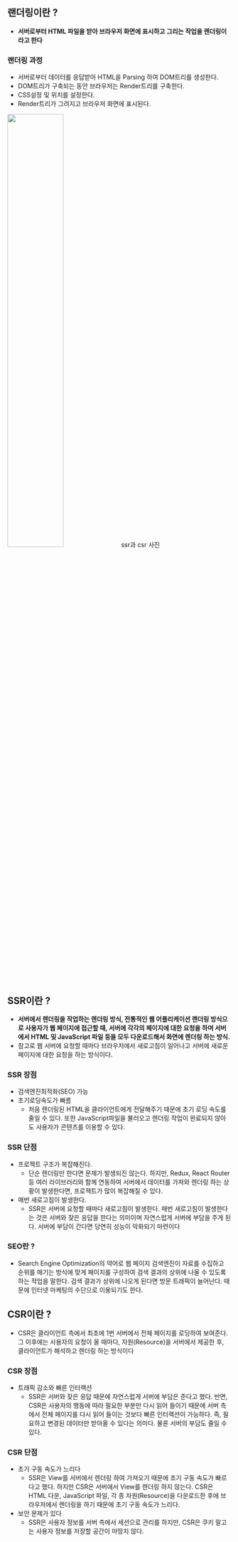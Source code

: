 ## 랜더링이란 ?
+ **서버로부터 HTML 파일을 받아 브라우저 화면에 표시하고 그리는 작업을 렌더링이라고 한다**

### 랜더링 과정
+ 서버로부터 데이터를 응답받아 HTML을 Parsing 하여 DOM트리를 생성한다.
+ DOM트리가 구축되는 동안 브라우저는 Render트리를 구축한다.
+ CSS설정 및 위치를 설정한다.
+ Render트리가 그려지고 브라우저 화면에 표시된다.


<img src="https://img1.daumcdn.net/thumb/R1280x0/?scode=mtistory2&fname=https%3A%2F%2Fblog.kakaocdn.net%2Fdn%2FDDgYc%2FbtqJU4FsnxO%2FEdUlagktFPOO1dJbOQ6zH0%2Fimg.png" width="50%" />
ssr과 csr 사진

## SSR이란 ?
+ **서버에서 렌더링을 작업하는 렌더링 방식, 전통적인 웹 어플리케이션 렌더링 방식으로 사용자가 웹 페이지에 접근할 때, 서버에 각각의 페이지에 대한 요청을 하며 서버에서 HTML 및 JavaScript 파일 등을 모두 다운로드해서 화면에 렌더링 하는 방식.**
+ 참고로 웹 서버에 요청할 때마다 브라우저에서 새로고침이 일어나고 서버에 새로운 페이지에 대한 요청을 하는 방식이다.

### SSR 장점
+ 검색엔진최적화(SEO) 가능
+ 초기로딩속도가 빠름
    + 처음 렌더링된 HTML을 클라이언트에게 전달해주기 때문에 초기 로딩 속도를 줄일 수 있다. 또한 JavaScript파일을 불러오고 렌더링 작업이 완료되지 않아도 사용자가 콘텐츠를 이용할 수 있다.

### SSR 단점
+ 프로젝트 구조가 복잡해진다.
   + 단순 렌더링만 한다면 문제가 발생되진 않는다. 하지만, Redux, React Router 등 여러 라이브러리와 함께 연동하여 서버에서 데이터를 가져와 렌더링 하는 상황이 발생한다면, 프로젝트가 많이 복잡해질 수 있다.
+ 매번 새로고침이 발생한다.
   +  SSR은 서버에 요청할 때마다 새로고침이 발생한다. 매번 새로고침이 발생한다는 것은 서버와 잦은 응답을 한다는 의미이며 자연스럽게 서버에 부담을 주게 된다. 서버에 부담이 간다면 당연히 성능이 악화되기 마련이다

### SEO란 ?
+ Search Engine Optimization의 약어로 웹 페이지 검색엔진이 자료를 수집하고 순위를 매기는 방식에 맞게 페이지를 구성하여 검색 결과의 상위에 나올 수 있도록 하는 작업을 말한다. 검색 결과가 상위에 나오게 된다면 방문 트래픽이 늘어난다. 때문에 인터넷 마케팅의 수단으로 이용되기도 한다.

## CSR이란 ?
+  CSR은 클라이언트 측에서 최초에 1번 서버에서 전체 페이지를 로딩하여 보여준다. 그 이후에는 사용자의 요청이 올 때마다, 자원(Resource)을 서버에서 제공한 후, 클라이언트가 해석하고 렌더링 하는 방식이다

### CSR 장점
+ 트래픽 감소와 빠른 인터랙션
   +  SSR은 서버와 잦은 응답 때문에 자연스럽게 서버에 부담은 준다고 했다. 반면, CSR은 사용자의 행동에 따라 필요한 부분만 다시 읽어 들이기 때문에 서버 측에서 전체 페이지를 다시 읽어 들이는 것보다 빠른 인터랙션이 가능하다. 즉, 필요하고 변경된 데이터만 받아올 수 있다는 의미다. 물론 서버의 부담도 줄일 수 있다.
   
### CSR 단점
+  초기 구동 속도가 느리다
    + SSR은 View를 서버에서 렌더링 하여 가져오기 때문에 초기 구동 속도가 빠르다고 했다. 하지만 CSR은 서버에서 View를 렌더링 하지 않는다. CSR은 HTML 다운, JavaScript 파일, 각 종 자원(Resource)을 다운로드한 후에 브라우저에서 렌더링을 하기 때문에 초기 구동 속도가 느리다.
+ 보안 문제가 있다
    + SSR은 사용자 정보를 서버 측에서 세션으로 관리를 하지만, CSR은 쿠키 말고는 사용자 정보를 저장할 공간이 마땅치 않다.


   
